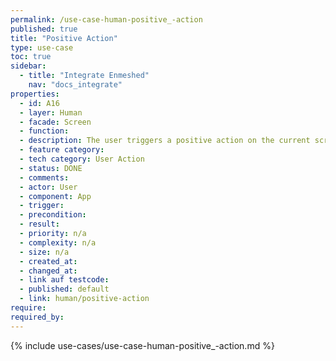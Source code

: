 ```yaml
---
permalink: /use-case-human-positive_-action
published: true
title: "Positive Action"
type: use-case
toc: true
sidebar:
  - title: "Integrate Enmeshed"
    nav: "docs_integrate"
properties:
  - id: A16
  - layer: Human
  - facade: Screen
  - function:
  - description: The user triggers a positive action on the current screen, i.e. a submit or approval . There should be a show/navigation use case before using this use case (to define the screen).
  - feature category:
  - tech category: User Action
  - status: DONE
  - comments:
  - actor: User
  - component: App
  - trigger:
  - precondition:
  - result:
  - priority: n/a
  - complexity: n/a
  - size: n/a
  - created_at:
  - changed_at:
  - link auf testcode:
  - published: default
  - link: human/positive-action
require:
required_by:
---
```


{% include use-cases/use-case-human-positive_-action.md %}

